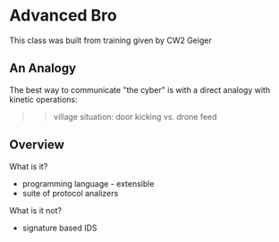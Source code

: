 # Advanced Bro

<!-- current time mark 13:00 -->

This class was built from training given by CW2 Geiger

## An Analogy

The best way to communicate "the cyber" is with a direct analogy with kinetic operations:

>> village situation: door kicking vs. drone feed

## Overview

What is it?
* programming language - extensible
* suite of protocol analizers

What is it not?
* signature based IDS

## 
